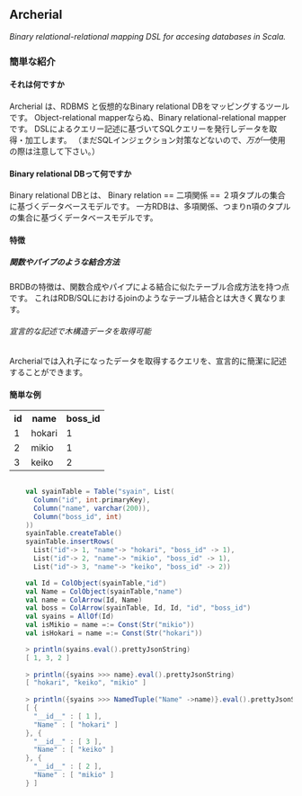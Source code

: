 Archerial
---------
*Binary relational-relational mapping DSL for accesing databases in Scala.*

### 簡単な紹介
#### それは何ですか

Archerial は、RDBMS と仮想的なBinary relational DBをマッピングするツールです。
Object-relational mapperならぬ、Binary relational-relational mapperです。
DSLによるクエリー記述に基づいてSQLクエリーを発行しデータを取得・加工します。
（まだSQLインジェクション対策などないので、*万が一*使用の際は注意して下さい。）

#### Binary relational DBって何ですか
Binary relational DBとは、
Binary relation == 二項関係 == ２項タプルの集合
に基づくデータベースモデルです。
一方RDBは、多項関係、つまりn項のタプルの集合に基づくデータベースモデルです。

#### 特徴
##### 関数やパイプのような結合方法
BRDBの特徴は、関数合成やパイプによる結合に似たテーブル合成方法を持つ点です。
これはRDB/SQLにおけるjoinのようなテーブル結合とは大きく異なります。

###### 宣言的な記述で木構造データを取得可能
Archerialでは入れ子になったデータを取得するクエリを、宣言的に簡潔に記述することができます。

#### 簡単な例

<table>
  <tr><th>id </th><th>name </th><th>boss_id </th></tr>
  <tr><td>1 </td><td>hokari </td><td>1 </td></tr>
  <tr><td>2 </td><td>mikio </td><td>1 </td></tr>
  <tr><td>3 </td><td>keiko </td><td>2 </td></tr>
</table>


```scala

    val syainTable = Table("syain", List(
      Column("id", int.primaryKey),
      Column("name", varchar(200)),
      Column("boss_id", int)
    ))
    syainTable.createTable()
    syainTable.insertRows(
      List("id"-> 1, "name"-> "hokari", "boss_id" -> 1),
      List("id"-> 2, "name"-> "mikio", "boss_id" -> 1),
      List("id"-> 3, "name"-> "keiko", "boss_id" -> 2))

    val Id = ColObject(syainTable,"id")
    val Name = ColObject(syainTable,"name")
    val name = ColArrow(Id, Name)
    val boss = ColArrow(syainTable, Id, Id, "id", "boss_id")
    val syains = AllOf(Id)
    val isMikio = name =:= Const(Str("mikio"))
    val isHokari = name =:= Const(Str("hokari"))

    > println(syains.eval().prettyJsonString)
    [ 1, 3, 2 ]
    
    > println({syains >>> name}.eval().prettyJsonString)
    [ "hokari", "keiko", "mikio" ]
    
    > println({syains >>> NamedTuple("Name" ->name)}.eval().prettyJsonString)
    [ {
      "__id__" : [ 1 ],
      "Name" : [ "hokari" ]
    }, {
      "__id__" : [ 3 ],
      "Name" : [ "keiko" ]
    }, {
      "__id__" : [ 2 ],
      "Name" : [ "mikio" ]
    } ]
```
